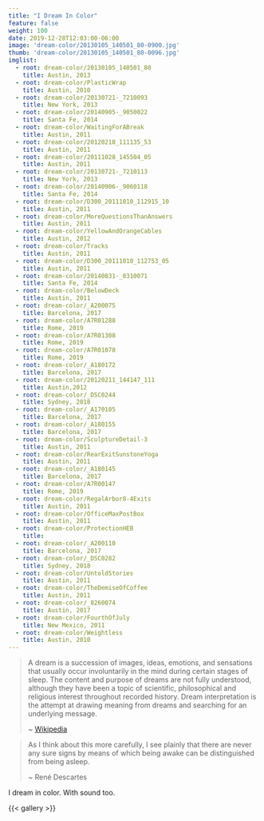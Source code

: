 ```yaml
---
title: "I Dream In Color"
feature: false
weight: 100
date: 2019-12-28T12:03:00-06:00
image: 'dream-color/20130105_140501_80-0900.jpg'
thumb: 'dream-color/20130105_140501_80-0096.jpg'
imglist:
  - root: dream-color/20130105_140501_80
    title: Austin, 2013
  - root: dream-color/PlasticWrap
    title: Austin, 2010
  - root: dream-color/20130721-_7210093
    title: New York, 2013
  - root: dream-color/20140905-_9050022
    title: Santa Fe, 2014
  - root: dream-color/WaitingForABreak
    title: Austin, 2011
  - root: dream-color/20120218_111135_53
    title: Austin, 2011
  - root: dream-color/20111028_145504_05
    title: Austin, 2011
  - root: dream-color/20130721-_7210113
    title: New York, 2013
  - root: dream-color/20140906-_9060118
    title: Santa Fe, 2014
  - root: dream-color/D300_20111010_112915_10
    title: Austin, 2011
  - root: dream-color/MoreQuestionsThanAnswers
    title: Austin, 2011
  - root: dream-color/YellowAndOrangeCables
    title: Austin, 2012
  - root: dream-color/Tracks
    title: Austin, 2011
  - root: dream-color/D300_20111010_112753_05
    title: Austin, 2011
  - root: dream-color/20140831-_8310071
    title: Santa Fe, 2014
  - root: dream-color/BelowDeck
    title: Austin, 2011
  - root: dream-color/_A200075
    title: Barcelona, 2017
  - root: dream-color/A7R01288
    title: Rome, 2019
  - root: dream-color/A7R01308
    title: Rome, 2019
  - root: dream-color/A7R01078
    title: Rome, 2019
  - root: dream-color/_A180172
    title: Barcelona, 2017
  - root: dream-color/20120211_144147_111
    title: Austin,2012
  - root: dream-color/_DSC0244
    title: Sydney, 2018
  - root: dream-color/_A170105
    title: Barcelona, 2017
  - root: dream-color/_A180155
    title: Barcelona, 2017
  - root: dream-color/SculptureDetail-3
    title: Austin, 2011
  - root: dream-color/RearExitSunstoneYoga
    title: Austin, 2011
  - root: dream-color/_A180145
    title: Barcelona, 2017
  - root: dream-color/A7R00147
    title: Rome, 2019
  - root: dream-color/RegalArbor8-4Exits
    title: Austin, 2011
  - root: dream-color/OfficeMaxPostBox
    title: Austin, 2011
  - root: dream-color/ProtectionHEB
    title: 
  - root: dream-color/_A200110
    title: Barcelona, 2017
  - root: dream-color/_DSC0282
    title: Sydney, 2018
  - root: dream-color/UntoldStories
    title: Austin, 2011
  - root: dream-color/TheDemiseOfCoffee
    title: Austin, 2011
  - root: dream-color/_8260074
    title: Austin, 2017
  - root: dream-color/FourthOfJuly
    title: New Mexico, 2011
  - root: dream-color/Weightless
    title: Austin, 2010
---
```


> A dream is a succession of images, ideas, emotions, and sensations that usually occur involuntarily in the mind during certain stages of sleep. The content and purpose of dreams are not fully understood, although they have been a topic of scientific, philosophical and religious interest throughout recorded history. Dream interpretation is the attempt at drawing meaning from dreams and searching for an underlying message. 
>
> ~ [Wikipedia](https://en.wikipedia.org/wiki/Dream)

> As I think about this more carefully, I see plainly that there are never any sure signs by means of which being awake can be distinguished from being asleep.
>
> ~ René Descartes

I dream in color. With sound too.

{{< gallery >}}
